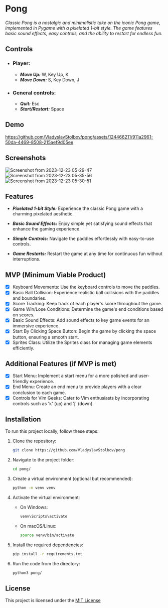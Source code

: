 # Pong
_Classic Pong is a nostalgic and minimalistic take on the iconic Pong game, implemented in Pygame with a pixelated 1-bit style. The game features basic sound effects, easy controls, and the ability to restart for endless fun._

## Controls
- ### Player:
  - **_Move Up:_** W, Key Up, K
  - **_Move Down:_** S, Key Down, J 
- ### General controls:
   - **_Quit:_** Esc
   - **_Start/Restart:_** Space
## Demo
https://github.com/VladyslavStolbov/pong/assets/124466211/911a2961-50da-4469-8508-215aef9d05ee

## Screenshots
![Screenshot from 2023-12-23 05-29-47](https://github.com/VladyslavStolbov/pong/assets/124466211/8cf4d0f4-aa3c-4722-a59a-a39a25f56d10)
![Screenshot from 2023-12-23 05-35-56](https://github.com/VladyslavStolbov/pong/assets/124466211/9c97d839-1cef-4d0a-b5c8-b355f3a04f1f)
![Screenshot from 2023-12-23 05-30-51](https://github.com/VladyslavStolbov/pong/assets/124466211/0bfc3907-df8e-4247-917c-0526bbff10db)

## Features
- **_Pixelated 1-bit Style:_** Experience the classic Pong game with a charming pixelated aesthetic.

- **_Basic Sound Effects:_** Enjoy simple yet satisfying sound effects that enhance the gaming experience.

- **_Simple Controls:_** Navigate the paddles effortlessly with easy-to-use controls.

- **_Game Restarts:_** Restart the game at any time for continuous fun without interruptions.

## MVP (Minimum Viable Product)
- [X] Keyboard Movements: Use the keyboard controls to move the paddles.
- [X] Basic Ball Collision: Experience realistic ball collisions with the paddles and boundaries.
- [X] Score Tracking: Keep track of each player's score throughout the game.
- [X] Game Win/Lose Conditions: Determine the game's end conditions based on scores.
- [X]  Basic Sound Effects: Add sound effects to key game events for an immersive experience.
- [X] Start By Clicking Space Button: Begin the game by clicking the space button, ensuring a smooth start.
- [X] Sprites Class: Utilize the Sprites class for managing game elements efficiently.

## Additional Features (if MVP is met)
- [X] Start Menu: Implement a start menu for a more polished and user-friendly experience.
- [X] End Menu: Create an end menu to provide players with a clear conclusion to each game.
- [X] Controls for Vim Geeks: Cater to Vim enthusiasts by incorporating controls such as 'k' (up) and 'j' (down).

## Installation

To run this project locally, follow these steps:

1. Clone the repository:

    ```bash
    git clone https://github.com/VladyslavStolbov/pong
    ```

2. Navigate to the project folder:

    ```bash
    cd pong/
    ```

3. Create a virtual environment (optional but recommended):

    ```bash
    python -m venv venv
    ```

4. Activate the virtual environment:

    - On Windows:

        ```bash
        venv\Scripts\activate
        ```

    - On macOS/Linux:

        ```bash
        source venv/bin/activate
        ```

5. Install the required dependencies:

    ```bash
    pip install -r requirements.txt
    ```
   
6. Run the code from the directory:

    ```bash
    python3 pong/
    ```

## License

This project is licensed under the [MIT License](https://choosealicense.com/licenses/mit/)
